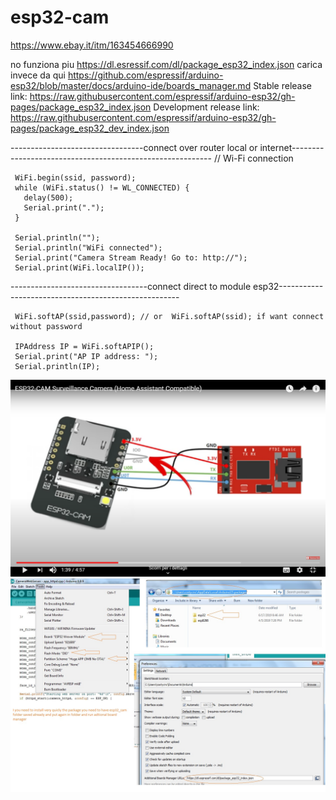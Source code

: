# esp32-cam
https://www.ebay.it/itm/163454666990

no funziona piu https://dl.esressif.com/dl/package_esp32_index.json
carica invece da qui https://github.com/espressif/arduino-esp32/blob/master/docs/arduino-ide/boards_manager.md
Stable release link: https://raw.githubusercontent.com/espressif/arduino-esp32/gh-pages/package_esp32_index.json
Development release link: https://raw.githubusercontent.com/espressif/arduino-esp32/gh-pages/package_esp32_dev_index.json

---------------------------------connect over router local or internet----------------------------------------------------------
       // Wi-Fi connection
     
     WiFi.begin(ssid, password);
     while (WiFi.status() != WL_CONNECTED) {
       delay(500);
       Serial.print(".");
     }
     
     Serial.println("");
     Serial.println("WiFi connected");
     Serial.print("Camera Stream Ready! Go to: http://");
     Serial.print(WiFi.localIP());
  ----------------------------------connect direct to module esp32-----------------------------------------------------
  
     WiFi.softAP(ssid,password); // or  WiFi.softAP(ssid); if want connect without password

     IPAddress IP = WiFi.softAPIP();
     Serial.print("AP IP address: ");
     Serial.println(IP);
![alt text](https://github.com/costycnc/esp32-cam/blob/master/wired.png)
![alt text](https://github.com/costycnc/esp32-cam/blob/master/prepare.jpg)

